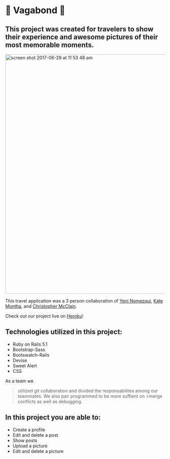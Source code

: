 # :city_sunset: Vagabond :city_sunset:

## This project was created for travelers to show their experience and awesome pictures of their most memorable moments. 

<img width="756" alt="screen shot 2017-06-29 at 11 53 48 am" src="https://user-images.githubusercontent.com/22422858/27697302-d343bad6-5cc1-11e7-9e26-4f3f03a572af.png">

This travel application was a 3 person collaboration of [Yeni Nomezqui](https://github.com/Rolita1007), [Kate Montha](https://github.com/katemontha), and [Christopher McClain](https://github.com/cmac1223).

Check out our project live on [Heroku](https://shielded-mountain-14432.herokuapp.com/)!

## Technologies utilized in this project:
* Ruby on Rails 5.1
* Bootstrap-Sass
* Bootswatch-Rails
* Devise
* Sweet Alert
* CSS

As a team we
>utilized git collaboration and divided the responsabilites among our teammates. We also pair programmed to be more suffient on >merge conflicts as well as debugging.  

## In this project you are able to:
* Create a profile
* Edit and delete a post
* Show posts
* Upload a picture
* Edit and delete a picture

